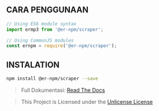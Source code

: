 ## CARA PENGGUNAAN

<!-- MARKDOWN-AUTO-DOCS:START (CODE:src=./install.js) -->
<!-- The below code snippet is automatically added from ./install.js -->
```js
// Using ES6 module syntax
import ermp3 from '@er-npm/scraper';

// Using CommonJS modules
const ernpm = require('@er-npm/scraper');
```
<!-- MARKDOWN-AUTO-DOCS:END -->

## INSTALATION

<!-- MARKDOWN-AUTO-DOCS:START (CODE:src=./instalation.sh) -->
<!-- The below code snippet is automatically added from ./instalation.sh -->

```sh
npm install @er-npm/scraper --save
```

<!-- MARKD
> This Project is Licensed under [GNU General Public License](https://github.com/ErRickow/ApiNyaEr/blob/Er/LICENSE)OWN-AUTO-DOCS:END -->

> Full Dokumentasi:
> [Read The Docs](http://er-npm.rtfd.io/)

> This Project is Licensed under the [Unlicense License](https://github.com/ErRickow/npm-yt/blob/master/license.txt)
